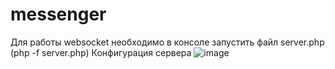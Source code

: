 # messenger
Для работы websocket необходимо в консоле запустить файл server.php (php -f server.php)
Конфигурация сервера
![image](https://user-images.githubusercontent.com/97873804/197589148-8ff97f86-c4a4-4bc9-881c-a412c6b1f0bd.png)

